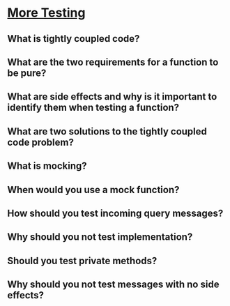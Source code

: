 # [More Testing][def]

## What is tightly coupled code?

## What are the two requirements for a function to be pure?

## What are side effects and why is it important to identify them when testing a function?

## What are two solutions to the tightly coupled code problem?

## What is mocking?

## When would you use a mock function?

## How should you test incoming query messages?

## Why should you not test implementation?

## Should you test private methods?

## Why should you not test messages with no side effects?


[def]: https://www.theodinproject.com/lessons/node-path-javascript-more-testing#knowledge-check